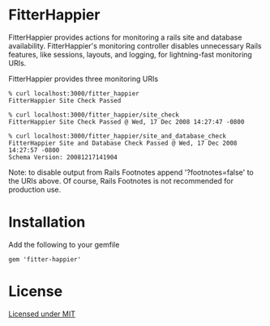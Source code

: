 FitterHappier
=============

FitterHappier provides actions for monitoring a rails site and database availability. FitterHappier's monitoring controller disables unnecessary Rails features, like sessions, layouts, and logging, for lightning-fast monitoring URIs.  

FitterHappier provides three monitoring URIs 

    % curl localhost:3000/fitter_happier
    FitterHappier Site Check Passed

    % curl localhost:3000/fitter_happier/site_check
    FitterHappier Site Check Passed @ Wed, 17 Dec 2008 14:27:47 -0800

    % curl localhost:3000/fitter_happier/site_and_database_check
    FitterHappier Site and Database Check Passed @ Wed, 17 Dec 2008 14:27:57 -0800
    Schema Version: 20081217141904

Note: to disable output from Rails Footnotes append '?footnotes=false' to the URIs above. Of course, Rails Footnotes is not recommended for production use.

Installation
============
Add the following to your gemfile

    gem 'fitter-happier'

# License

[Licensed under MIT](./MIT-LICENSE)

